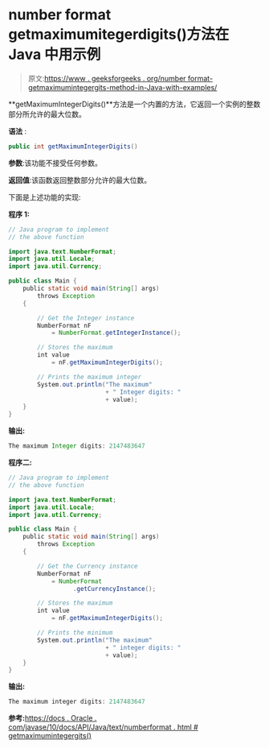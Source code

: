 # number format getmaximumitegerdigits()方法在 Java 中用示例

> 原文:[https://www . geeksforgeeks . org/number format-getmaximumintegergits-method-in-Java-with-examples/](https://www.geeksforgeeks.org/numberformat-getmaximumintegerdigits-method-in-java-with-examples/)

**getMaximumIntegerDigits()**方法是一个内置的方法，它返回一个实例的整数部分所允许的最大位数。

**语法** :

```java
public int getMaximumIntegerDigits()
```

**参数**:该功能不接受任何参数。

**返回值**:该函数返回整数部分允许的最大位数。

下面是上述功能的实现:

**程序 1:**

```java
// Java program to implement
// the above function

import java.text.NumberFormat;
import java.util.Locale;
import java.util.Currency;

public class Main {
    public static void main(String[] args)
        throws Exception
    {

        // Get the Integer instance
        NumberFormat nF
            = NumberFormat.getIntegerInstance();

        // Stores the maximum
        int value
            = nF.getMaximumIntegerDigits();

        // Prints the maximum integer
        System.out.println("The maximum"
                           + " Integer digits: "
                           + value);
    }
}
```

**输出:**

```java
The maximum Integer digits: 2147483647

```

**程序二:**

```java
// Java program to implement
// the above function

import java.text.NumberFormat;
import java.util.Locale;
import java.util.Currency;

public class Main {
    public static void main(String[] args)
        throws Exception
    {

        // Get the Currency instance
        NumberFormat nF
            = NumberFormat
                  .getCurrencyInstance();

        // Stores the maximum
        int value
            = nF.getMaximumIntegerDigits();

        // Prints the minimum
        System.out.println("The maximum"
                           + " integer digits: "
                           + value);
    }
}
```

**输出:**

```java
The maximum integer digits: 2147483647

```

**参考:**[https://docs . Oracle . com/javase/10/docs/API/Java/text/numberformat . html # getmaximumintegergits()](https://docs.oracle.com/javase/10/docs/api/java/text/NumberFormat.html#getMaximumIntegerDigits())